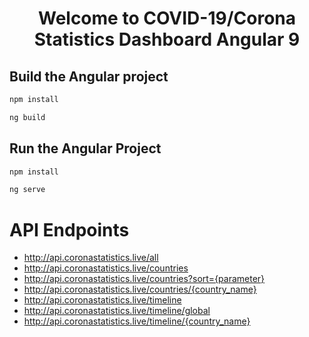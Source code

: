 
<h1 align="center">Welcome to COVID-19/Corona Statistics Dashboard Angular 9 </h1>

## Build the Angular project

```sh
npm install
```

```sh
ng build
```


## Run the Angular Project

```sh
npm install
```

```sh
ng serve
```

# API Endpoints

* http://api.coronastatistics.live/all
* http://api.coronastatistics.live/countries
* http://api.coronastatistics.live/countries?sort={parameter}
* http://api.coronastatistics.live/countries/{country_name}
* http://api.coronastatistics.live/timeline
* http://api.coronastatistics.live/timeline/global
* http://api.coronastatistics.live/timeline/{country_name}

